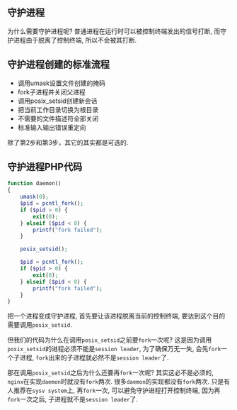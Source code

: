 ## 守护进程

为什么需要守护进程呢? 普通进程在运行时可以被控制终端发出的信号打断, 而守护进程由于脱离了控制终端, 所以不会被其打断.

## 守护进程创建的标准流程

- 调用umask设置文件创建的掩码
- fork子进程并关闭父进程
- 调用posix_setsid创建新会话
- 把当前工作目录切换为根目录
- 不需要的文件描述符全部关闭
- 标准输入输出错误重定向

除了第2步和第3步，其它的其实都是可选的. 

## 守护进程PHP代码

```php
function daemon()
{
    umask(0);
    $pid = pcntl_fork();
    if ($pid > 0) {
        exit(0);
    } elseif ($pid < 0) {
        printf("fork failed");
    }

    posix_setsid();

    $pid = pcntl_fork();
    if ($pid > 0) {
        exit(0);
    } elseif ($pid < 0) {
        printf("fork failed");
    }
}
```

把一个进程变成守护进程, 首先要让该进程脱离当前的控制终端, 要达到这个目的需要调用`posix_setsid`.

但我们的代码为什么在调用`posix_setsid`之前要`fork`一次呢? 这是因为调用`posix_setsid`的进程必须不能是`session leader`, 为了确保万无一失, 会先`fork`一个子进程, `fork`出来的子进程就必然不是`session leader`了. 

那在调用`posix_setsid`之后为什么还要再`fork`一次呢? 其实这必不是必须的, `nginx`在实现`daemon`时就没有`fork`两次.
很多`daemon`的实现都没有`fork`两次. 只是有人推荐在`sysv system`上, 再`fork`一次, 可以避免守护进程打开控制终端, 因为再`fork`一次之后, 子进程就不是`session leader`了.
